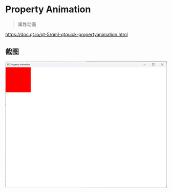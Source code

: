 # Property Animation

> 属性动画

https://doc.qt.io/qt-5/qml-qtquick-propertyanimation.html

## 截图

![截图](window.png)
